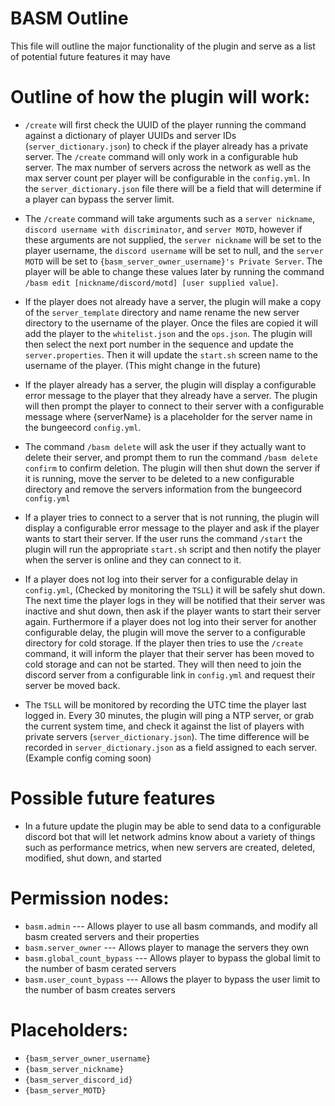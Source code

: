 # BASM Outline

This file will outline the major functionality of the plugin and serve as a list of potential future features it may have

# Outline of how the plugin will work:
- `/create` will first check the UUID of the player running the command against a dictionary of player UUIDs and server IDs (`server_dictionary.json`) to check if the player already has a private server. The `/create` command will only work in a configurable hub server. The max number of servers across the network as well as the max server count per player will be configurable in the `config.yml`. In the `server_dictionary.json` file there will be a field that will determine if a player can bypass the server limit.

- The `/create` command will take arguments such as a `server nickname`, `discord username with discriminator`, and `server MOTD`, however if these arguments are not supplied, the `server nickname` will be set to the player username, the `discord username` will be set to null, and the `server MOTD` will be set to `{basm_server_owner_username}'s Private Server`. The player will be able to change these values later by running the command `/basm edit [nickname/discord/motd] [user supplied value]`.

- If the player does not already have a server, the plugin will make a copy of the `server_template` directory and name rename the new server directory to the username of the player. Once the files are copied it will add the player to the `whitelist.json` and the `ops.json`. The plugin will then select the next port number in the sequence and update the `server.properties`. Then it will update the `start.sh` screen name to the username of the player. (This might change in the future)

- If the player already has a server, the plugin will display a configurable error message to the player that they already have a server. The plugin will then prompt the player to connect to their server with a configurable message where {serverName} is a placeholder for the server name in the bungeecord `config.yml`. 

- The command `/basm delete` will ask the user if they actually want to delete their server, and prompt them to run the command `/basm delete confirm` to confirm deletion. The plugin will then shut down the server if it is running, move the server to be deleted to a new configurable directory and remove the servers information from the bungeecord `config.yml`

- If a player tries to connect to a server that is not running, the plugin will display a configurable error message to the player and ask if the player wants to start their server. If the user runs the command `/start` the plugin will run the appropriate `start.sh` script and then notify the player when the server is online and they can connect to it. 

- If a player does not log into their server for a configurable delay in `config.yml`, (Checked by monitoring the `TSLL`) it will be safely shut down. The next time the player logs in they will be notified that their server was inactive and shut down, then ask if the player wants to start their server again. Furthermore if a player does not log into their server for another configurable delay, the plugin will move the server to a configurable directory for cold storage. If the player then tries to use the `/create` command, it will inform the player that their server has been moved to cold storage and can not be started. They will then need to join the discord server from a configurable link in `config.yml` and request their server be moved back. 

- The `TSLL` will be monitored by recording the UTC time the player last logged in. Every 30 minutes, the plugin will ping a NTP server, or grab the current system time, and check it against the list of players with private servers (`server_dictionary.json`). The time difference will be recorded in `server_dictionary.json` as a field assigned to each server. (Example config coming soon)

# Possible future features
- In a future update the plugin may be able to send data to a configurable discord bot that will let network admins know about a variety of things such as performance metrics, when new servers are created, deleted, modified, shut down, and started


# Permission nodes:
- `basm.admin`  --- Allows player to use all basm commands, and modify all basm created servers and their properties
- `basm.server_owner`  --- Allows player to manage the servers they own
- `basm.global_count_bypass`  --- Allows player to bypass the global limit to the number of basm cerated servers
- `basm.user_count_bypass`  --- Allows the player to bypass the user limit to the number of basm creates servers

# Placeholders:
- `{basm_server_owner_username}`
- `{basm_server_nickname}`
- `{basm_server_discord_id}`
- `{basm_server_MOTD}`